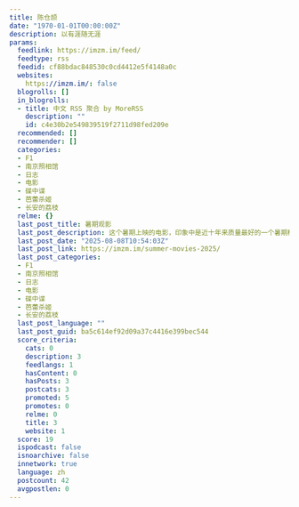 ```yaml
---
title: 陈仓颉
date: "1970-01-01T00:00:00Z"
description: 以有涯随无涯
params:
  feedlink: https://imzm.im/feed/
  feedtype: rss
  feedid: cf88bdac848530c0cd4412e5f4148a0c
  websites:
    https://imzm.im/: false
  blogrolls: []
  in_blogrolls:
  - title: 中文 RSS 聚合 by MoreRSS
    description: ""
    id: c4e30b2e549839519f2711d98fed209e
  recommended: []
  recommender: []
  categories:
  - F1
  - 南京照相馆
  - 日志
  - 电影
  - 碟中谍
  - 芭蕾杀姬
  - 长安的荔枝
  relme: {}
  last_post_title: 暑期观影
  last_post_description: 这个暑期上映的电影，印象中是近十年来质量最好的一个暑期档。虽然也有不幸踩雷，但其他在影院观看的电影都达到甚至超 […]
  last_post_date: "2025-08-08T10:54:03Z"
  last_post_link: https://imzm.im/summer-movies-2025/
  last_post_categories:
  - F1
  - 南京照相馆
  - 日志
  - 电影
  - 碟中谍
  - 芭蕾杀姬
  - 长安的荔枝
  last_post_language: ""
  last_post_guid: ba5c614ef92d09a37c4416e399bec544
  score_criteria:
    cats: 0
    description: 3
    feedlangs: 1
    hasContent: 0
    hasPosts: 3
    postcats: 3
    promoted: 5
    promotes: 0
    relme: 0
    title: 3
    website: 1
  score: 19
  ispodcast: false
  isnoarchive: false
  innetwork: true
  language: zh
  postcount: 42
  avgpostlen: 0
---
```

